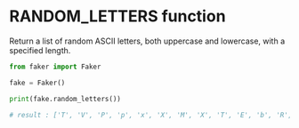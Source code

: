 # **RANDOM_LETTERS** function

Return a list of random ASCII letters, both uppercase and lowercase, with a specified length.

```py
from faker import Faker

fake = Faker()

print(fake.random_letters())

# result : ['T', 'V', 'P', 'p', 'x', 'X', 'M', 'X', 'T', 'E', 'b', 'R', 'z', 'A', 'J', 'L']
```
